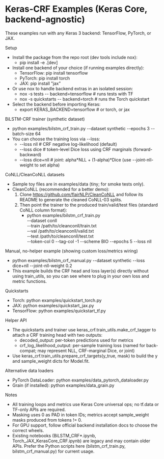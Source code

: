 # Keras-CRF Examples (Keras Core, backend-agnostic)

These examples run with any Keras 3 backend: TensorFlow, PyTorch, or JAX.

Setup
- Install the package from the repo root (dev tools include nox):
  - pip install -e .[dev]
- Install one backend of your choice (if running examples directly):
  - TensorFlow: pip install tensorflow
  - PyTorch: pip install torch
  - JAX: pip install "jax"
- Or use nox to handle backend extras in an isolated session:
  - nox -s tests -- backend=tensorflow  # runs tests with TF
  - nox -s quickstarts -- backend=torch # runs the Torch quickstart
- Select the backend before importing Keras:
  - export KERAS_BACKEND=tensorflow   # or torch, or jax

BiLSTM-CRF trainer (synthetic dataset)
- python examples/bilstm_crf_train.py --dataset synthetic --epochs 3 --batch-size 64
- You can choose the training loss via --loss:
  - --loss nll         # CRF negative log-likelihood (default)
  - --loss dice        # token-level Dice loss using CRF marginals (forward-backward)
  - --loss dice+nll    # joint: alpha*NLL + (1-alpha)*Dice (use --joint-nll-weight to set alpha)

CoNLL/CleanCoNLL datasets
- Sample toy files are in examples/data (tiny; for smoke tests only).
- CleanCoNLL (recommended for a better demo):
  1) Clone https://github.com/flairNLP/CleanCoNLL and follow its README to generate the cleaned CoNLL-03 splits.
  2) Then point the trainer to the produced train/valid/test files (standard CoNLL column format):
     - python examples/bilstm_crf_train.py \
         --dataset conll \
         --train /path/to/cleanconll/train.txt \
         --val   /path/to/cleanconll/valid.txt \
         --test  /path/to/cleanconll/test.txt \
         --token-col 0 --tag-col -1 --scheme BIO --epochs 5 --loss nll

Manual, no-helper example (showing custom loss/metrics wiring)
- python examples/bilstm_crf_manual.py --dataset synthetic --loss dice+nll --joint-nll-weight 0.2
- This example builds the CRF head and loss layer(s) directly without using train_utils,
  so you can see where to plug in your own loss and metric functions.

Quickstarts
- Torch: python examples/quickstart_torch.py
- JAX: python examples/quickstart_jax.py
- TensorFlow: python examples/quickstart_tf.py

Helper API
- The quickstarts and trainer use keras_crf.train_utils.make_crf_tagger to attach a CRF training head with two outputs:
  - decoded_output: per-token predictions used for metrics
  - crf_log_likelihood_output: per-sample training loss (named for back-compat; may represent NLL, CRF-marginal Dice, or joint)
- Use keras_crf.train_utils.prepare_crf_targets(y_true, mask) to build the y and sample_weight dicts for Model.fit.

Alternative data loaders
- PyTorch DataLoader: python examples/data_pytorch_dataloader.py
- Grain (if installed): python examples/data_grain.py

Notes
- All training loops and metrics use Keras Core universal ops; no tf.data or TF-only APIs are required.
- Masking uses 0 as PAD in token IDs; metrics accept sample_weight masks produced from tokens != 0.
- For GPU support, follow official backend installation docs to choose the correct wheels.
- Existing notebooks (BiLSTM_CRF*.ipynb, Torch_JAX_KerasCore_CRF.ipynb) are legacy and may contain older APIs. Prefer the Python scripts here (bilstm_crf_train.py, bilstm_crf_manual.py) for current usage.
